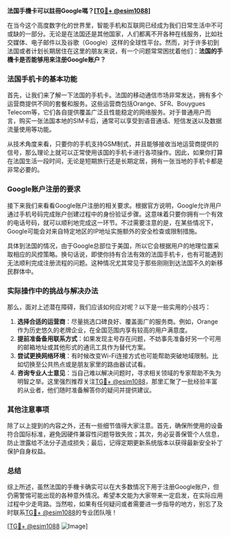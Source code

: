 **法国手機卡可以註冊Google嗎？[[TG💪+ @esim1088](https://t.me/s/esim1088)]**

在当今这个高度数字化的世界里，智能手机和互联网已经成为我们日常生活中不可或缺的一部分。无论是在法国还是其他国家，人们都离不开各种在线服务，比如社交媒体、电子邮件以及谷歌（Google）这样的全球性平台。然而，对于许多初到法国或者计划长期居住在这里的朋友来说，有一个问题常常困扰着他们：**法国的手機卡是否能够用来注册Google账户？**

### 法国手机卡的基本功能

首先，让我们来了解一下法国的手机卡。法国的移动通信市场非常发达，拥有多个运营商提供不同的套餐和服务。这些运营商包括Orange、SFR、Bouygues Telecom等，它们各自提供覆盖广泛且性能稳定的网络服务。对于普通用户而言，购买一张法国本地的SIM卡后，通常可以享受到语音通话、短信发送以及数据流量使用等功能。

从技术角度来看，只要你的手机支持GSM制式，并且能够接收当地运营商提供的信号，那么理论上就可以正常使用该国的手机卡进行各项操作。因此，如果你打算在法国生活一段时间，无论是短期旅行还是长期定居，拥有一张当地的手机卡都是非常必要的。

### Google账户注册的要求

接下来我们来看看Google账户注册的相关要求。根据官方说明，Google允许用户通过手机号码完成账户创建过程中的身份验证步骤。这意味着只要你拥有一个有效的电话号码，就可以顺利地完成这一环节。不过需要注意的是，在某些情况下，Google可能会对来自特定地区的IP地址实施额外的安全检查或限制措施。

具体到法国的情况，由于Google总部位于美国，所以它会根据用户的地理位置采取相应的风控策略。换句话说，即使你持有合法有效的法国手机卡，也有可能遇到无法顺利完成注册流程的问题。这种情况尤其常见于那些刚刚到达法国不久的新移民群体中。

### 实际操作中的挑战与解决办法

那么，面对上述潜在障碍，我们应该如何应对呢？以下是一些实用的小技巧：

1. **选择合适的运营商**：尽量挑选口碑良好、覆盖面广的服务商。例如，Orange作为历史悠久的老牌企业，在全国范围内享有较高的用户满意度。
2. **提前准备备用联系方式**：如果发现主号存在问题，不妨事先准备好另一个可用的邮箱地址或其他形式的通讯工具作为替代方案。
3. **尝试更换网络环境**：有时候改变Wi-Fi连接方式也可能帮助突破地域限制。比如切换至公共热点或是朋友家里的路由器试试看。
4. **咨询专业人士意见**：当自己难以解决问题时，寻求相关领域的专家帮助不失为明智之举。这里强烈推荐关注[TG💪+ @esim1088](https://t.me/s/esim1088)，那里汇聚了一批经验丰富的从业者，他们随时准备解答你的疑问并提供建议。

### 其他注意事项

除了以上提到的内容之外，还有一些细节值得大家注意。首先，确保所使用的设备符合国际标准，避免因硬件兼容性问题导致失败；其次，务必妥善保管个人信息，防止泄露给不法分子造成损失；最后，记得定期更新系统版本以获得最新安全补丁保护自身权益。

### 总结

综上所述，虽然法国的手機卡确实可以在大多数情况下用于注册Google账户，但仍需警惕可能出现的各种意外情况。希望本文能为大家带来一定启发，在实际应用过程中少走弯路。当然啦，如果有任何疑问或者需要进一步指导的地方，别忘了及时联系[TG💪+ @esim1088](https://t.me/s/esim1088)的专业团队哦！

[[TG💪+ @esim1088](https://t.me/s/esim1088) ![Image](https://i.postimg.cc/4NQfJmqS/Snipaste-2025-05-13-00-14-12.png)]
